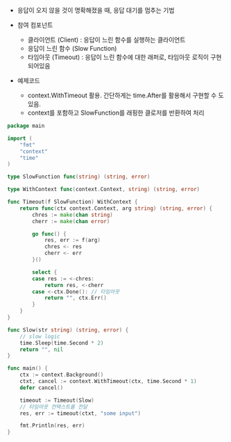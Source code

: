 - 응답이 오지 않을 것이 명확해졌을 때, 응답 대기를 멈추는 기법
- 참여 컴포넌트
  - 클라이언트 (Client) : 응답이 느린 함수를 실행하는 클라이언트
  - 응답이 느린 함수 (Slow Function)
  - 타임아웃 (Timeout) : 응답이 느린 함수에 대한 래퍼로, 타임아웃 로직이 구현되어있음

- 예제코드
  - context.WithTimeout 활용. 간단하게는 time.After를 활용해서 구현할 수 도 있음.
  - context를 포함하고 SlowFunction를 래핑한 클로저를 반환하여 처리
```go
package main

import (
	"fmt"
	"context"
	"time"
)

type SlowFunction func(string) (string, error)

type WithContext func(context.Context, string) (string, error)

func Timeout(f SlowFunction) WithContext {
    return func(ctx context.Context, arg string) (string, error) {
        chres := make(chan string)
        cherr := make(chan error)

        go func() {
            res, err := f(arg)
            chres <- res
            cherr <- err
        }()

        select {
        case res := <-chres:
            return res, <-cherr
        case <-ctx.Done(): // 타임아웃
            return "", ctx.Err()
        }
    }
}

func Slow(str string) (string, error) {
    // slow logic
    time.Sleep(time.Second * 2)
    return "", nil
}

func main() {
    ctx := context.Background()
    ctxt, cancel := context.WithTimeout(ctx, time.Second * 1)
    defer cancel()

    timeout := Timeout(Slow)
    // 타임아웃 컨텍스트를 전달
    res, err := timeout(ctxt, "some input")

    fmt.Println(res, err)
}
```